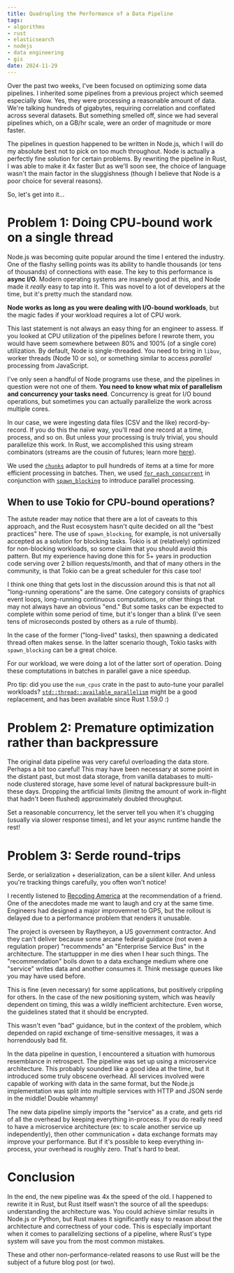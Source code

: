 ```yaml
---
title: Quadrupling the Performance of a Data Pipeline
tags:
- algorithms
- rust
- elasticsearch
- nodejs
- data engineering
- gis
date: 2024-11-29
---
```


Over the past two weeks, I've been focused on optimizing some data pipelines.
I inherited  some pipelines from a previous project which seemed especially slow.
Yes, they were processing a reasonable amount of data.
We're talking hundreds of gigabytes,
requiring correlation and conflated across several datasets.
But something smelled off, since we had several pipelines which, on a GB/hr scale,
were an order of magnitude or more faster.

The pipelines in question happened to be written in Node.js,
which I will do my absolute best not to pick on too much throughout.
Node is actually a perfectly fine solution for certain problems.
By rewriting the pipeline in Rust, I was able to make it 4x faster
But as we'll soon see,
the choice of language wasn't the main factor in the sluggishness
(though I believe that Node is a poor choice for several reasons).

So, let's get into it...

# Problem 1: Doing CPU-bound work on a single thread

Node.js was becoming quite popular around the time I entered the industry.
One of the flashy selling points was its ability to handle thousands (or tens of thousands)
of connections with ease.
The key to this performance is **async I/O**.
Modern operating systems are insanely good at this, and Node made it _really_ easy to tap into it.
This was novel to a lot of developers at the time, but it's pretty much the standard now.

**Node works as long as you were dealing with I/O-bound workloads**,
but the magic fades if your workload requires a lot of CPU work.

This last statement is not always an easy thing for an engineer to assess.
If you looked at CPU utilization of the pipelines before I rewrote them,
you would have seem somewhere between 80% and 100% (of a single core) utilization.
By default, Node is single-threaded.
You need to bring in `libuv`, worker threads (Node 10 or so), or something similar
to access _parallel_ processing from JavaScript.

I've only seen a handful of Node programs use these,
and the pipelines in question were not one of them.
**You need to know what mix of parallelism and concurrency your tasks need**.
Concurrency is great for I/O bound operations,
but sometimes you can actually parallelize the work across multiple cores.

In our case, we were ingesting data files (CSV and the like) record-by-record.
If you do this the naïve way, you'll read one record at a time, process, and so on.
But unless your processing is truly trivial, you should parallelize this work.
In Rust, we accomplished this using stream combinators (streams are the cousin of futures;
learn more [here](https://rust-lang.github.io/async-book/05_streams/01_chapter.html)).

We used the [`chunks`](https://docs.rs/futures/latest/futures/stream/trait.StreamExt.html#method.chunks)
adaptor to pull hundreds of items at a time for more efficient processing in batches.
Then, we used [`for_each_concurrent`](https://docs.rs/futures/latest/futures/stream/trait.StreamExt.html#method.for_each_concurrent)
in conjunction with [`spawn_blocking`](https://docs.rs/tokio/latest/tokio/task/fn.spawn_blocking.html)
to introduce parallel processing.

## When to use Tokio for CPU-bound operations?

The astute reader may notice that there are a lot of caveats to this approach,
and the Rust ecosystem hasn't quite decided on all the "best practices" here.
The use of `spawn_blocking`, for example, is not universally accepted as a solution for blocking tasks.
Tokio is at (relatively) optimized for non-blocking workloads, so some claim that you should avoid this pattern.
But my experience having done this for 5+ years in production code serving over 2 billion requests/month,
and that of many others in the community, is that Tokio can be a great scheduler for this case too!

I think one thing that gets lost in the discussion around this
is that not all "long-running operations" are the same.
One category consists of graphics event loops,
long-running continuous computations,
or other things that may not always have an obvious "end."
But some tasks can be expected to complete within some period of time,
but it's longer than a blink (I've seen tens of microseconds posted by others as a rule of thumb).

In the case of the former ("long-lived" tasks), then spawning a dedicated thread often makes sense.
In the latter scenario though, Tokio tasks with `spawn_blocking` can be a great choice.

For our workload, we were doing a lot of the latter sort of operation.
Doing these comptutations in batches in parallel gave a nice speedup.

Pro tip: did you use the `num_cpus` crate in the past to auto-tune your parallel workloads?
[`std::thread::available_parallelism`](https://doc.rust-lang.org/std/thread/fn.available_parallelism.html)
might be a good replacement, and has been available since Rust 1.59.0 :)

# Problem 2: Premature optimization rather than backpressure

The original data pipeline was very careful overloading the data store.
Perhaps a bit too careful!
This may have been necessary at some point in the distant past,
but most data storage, from vanilla databases to multi-node clustered storage,
have some level of natural backpressure built-in these days.
Dropping the artificial limits (limitng the amount of work in-flight that hadn't been flushed)
approximately doubled throughput.

Set a reasonable concurrency, let the server tell you when it's chugging (usually via slower response times),
and let your async runtime handle the rest!

# Problem 3: Serde round-trips

Serde, or serialization + deserialization, can be a silent killer.
And unless you're tracking things carefully, you often won't notice!

I recently listened to [Recoding America](https://www.recodingamerica.us/) at the recommendation of a friend.
One of the anecdotes made me want to laugh and cry at the same time.
Engineers had designed a major improvemnet to GPS, but the rollout is delayed
due to a performance problem that renders it unusable.

The project is overseen by Raytheyon, a US government contractor.
And they can't deliver because some arcane federal guidance (not even a regulation proper)
"recommends" an "Enterprise Service Bus" in the architecture.
The startuppper in me dies when I hear such things.
The "recommendation" boils down to a data exchange medium where one "service" writes data and another consumes it.
Think message queues like you may have used before.

This is fine (even necessary) for some applications,
but positively crippling for others.
In the case of the new positioning system,
which was heavily dependent on timing,
this was a wildly inefficient architecture.
Even worse, the guidelines stated that it should be encrypted.

This wasn't even "bad" guidance, but in the context of the problem,
which depended on rapid exchange of time-sensitive messages,
it was a horrendously bad fit.


In the data pipeline in question, I encountered a situation with humorous resemblance in retrospect.
The pipeline was set up using a microservice architecture.
This probably sounded like a good idea at the time,
but it introduced some truly obscene overhead.
All services involved were capable of working with data in the same format,
but the Node.js implementation was split into multiple services with HTTP and JSON serde in the middle!
Double whammy!

The new data pipeline simply imports the "service" as a crate,
and gets rid of all the overhead by keeping everything in-process.
If you do really need to have a microservice architecture (ex: to scale another service up independently),
then other communication + data exchange formats may improve your performance.
But if it's possible to keep everything in-process, your overhead is roughly zero.
That's hard to beat.

# Conclusion

In the end, the new pipeline was 4x the speed of the old.
I happened to rewrite it in Rust, but Rust itself wasn't the source of all the speedups:
understanding the architecture was.
You could achieve similar results in Node.js or Python,
but Rust makes it significantly easy to reason about the architecture and correctness of your code.
This is especially important when it comes to parallelizing sections of a pipeline,
where Rust's type system will save you from the most common mistakes.

These and other non-performance-related reasons to use Rust will be the subject of a future blog post (or two).
